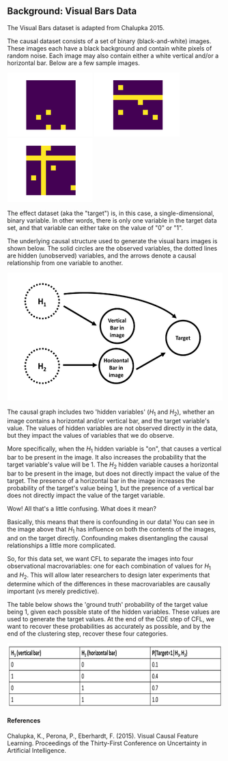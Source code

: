 Background: Visual Bars Data
------------------------------------

The Visual Bars dataset is adapted from Chalupka 2015. 

The causal dataset consists of a set of binary (black-and-white) images. These images each have a black background 
and contain white pixels of random noise. Each image may also contain either a white vertical and/or a horizontal bar. Below are a few sample images. 

<img src="img/vbImage1.png" alt="Sample Visual Bars Image" height="150"/>
<img src="img/vbImage2.png" alt="Sample Visual Bars Image" height="150"/>
<img src="img/vbImage3.png" alt="Sample Visual Bars Image" height="150"/>


The effect dataset (aka the "target") is, in this case, a single-dimensional, binary variable. In other words, there is only one variable in the target data set, and that variable can either take on the value of "0" or "1". 

The underlying causal structure used to generate the visual bars images is shown below. The solid circles are the observed variables, the dotted lines are hidden (unobserved) variables, and the arrows denote a causal relationship from one variable to another. 


<img src="img/VisualBarsCausal.png" alt="causal graph for visual bars" height="300"/>

The causal graph includes two 'hidden variables' ($H_1$ and $H_2$), whether an image contains a horizontal and/or vertical bar, and the target variable's value. The values of hidden variables are not observed directly in the data, but they impact the values of variables that we do observe. 

More specifically, when the $H_{1}$ hidden variable is "on", that causes a vertical bar to be present in the image. It also increases the probability that the target variable's value will be $1$. The $H_{2}$ hidden variable causes a horizontal bar to be present in the image, but does not directly impact the value of the target. The presence of a horizontal bar in the image increases the probability of the target's value being $1$, but the presence of a vertical bar does not directly impact the value of the target variable. 

Wow! All that's a little confusing. What does it mean? 

Basically, this means that there is confounding in our data! You can see in the image above that $H_{1}$ has influence on both the contents of the images, and on the target directly. Confounding makes disentangling the causal relationships a little more complicated. 


So, for this data set, we want CFL to separate the images into four observational macrovariables: one for each combination of values for $H_1$ and $H_2$. This will allow later researchers to design later experiments that determine which of the differences in these macrovariables are causally important (vs merely predictive).

The table below shows the 'ground truth' probability of the target value being $1$, given each possible state of the hidden variables. These values are used to generate the target values. At the end of the CDE step of CFL, we want to recover these probabilities as accurately as possible, and by the end of the clustering step, recover these four categories.

<img src="img/VisualBarsProbs.png" alt="probability table for visual bars" height="150"/>


#### References 

Chalupka, K., Perona, P., Eberhardt, F. (2015). Visual Causal Feature Learning. Proceedings of the Thirty-First Conference on Uncertainty in Artificial Intelligence. 
